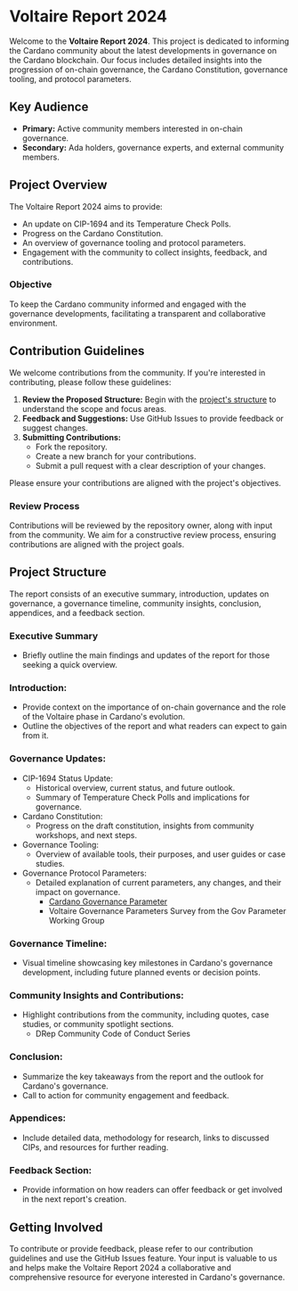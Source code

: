 # Voltaire Report 2024

Welcome to the **Voltaire Report 2024**. This project is dedicated to informing the Cardano community about the latest developments in governance on the Cardano blockchain. Our focus includes detailed insights into the progression of on-chain governance, the Cardano Constitution, governance tooling, and protocol parameters.

## Key Audience
- **Primary:** Active community members interested in on-chain governance.
- **Secondary:** Ada holders, governance experts, and external community members.

## Project Overview
The Voltaire Report 2024 aims to provide:
- An update on CIP-1694 and its Temperature Check Polls.
- Progress on the Cardano Constitution.
- An overview of governance tooling and protocol parameters.
- Engagement with the community to collect insights, feedback, and contributions.

### Objective
To keep the Cardano community informed and engaged with the governance developments, facilitating a transparent and collaborative environment.

## Contribution Guidelines
We welcome contributions from the community. If you're interested in contributing, please follow these guidelines:

1. **Review the Proposed Structure:** Begin with the [project's structure](#project-structure) to understand the scope and focus areas.
2. **Feedback and Suggestions:** Use GitHub Issues to provide feedback or suggest changes.
3. **Submitting Contributions:**
   - Fork the repository.
   - Create a new branch for your contributions.
   - Submit a pull request with a clear description of your changes.

Please ensure your contributions are aligned with the project's objectives.

### Review Process
Contributions will be reviewed by the repository owner, along with input from the community. We aim for a constructive review process, ensuring contributions are aligned with the project goals.

## Project Structure
The report consists of an executive summary, introduction, updates on governance, a governance timeline, community insights, conclusion, appendices, and a feedback section.

### Executive Summary
- Briefly outline the main findings and updates of the report for those seeking a quick overview.

### Introduction:
- Provide context on the importance of on-chain governance and the role of the Voltaire phase in Cardano's evolution.
- Outline the objectives of the report and what readers can expect to gain from it.

### Governance Updates:
- CIP-1694 Status Update:
  - Historical overview, current status, and future outlook.
  - Summary of Temperature Check Polls and implications for governance.
- Cardano Constitution:
  - Progress on the draft constitution, insights from community workshops, and next steps.
- Governance Tooling:
  - Overview of available tools, their purposes, and user guides or case studies.
- Governance Protocol Parameters:
  - Detailed explanation of current parameters, any changes, and their impact on governance.
    - [Cardano Governance Parameter](/Reports/Cardano%20Governance%20Parameter/cardano-governance-parameter-overview.md)
    - Voltaire Governance Parameters Survey from the Gov Parameter Working Group  

### Governance Timeline:
- Visual timeline showcasing key milestones in Cardano's governance development, including future planned events or decision points.

### Community Insights and Contributions:
- Highlight contributions from the community, including quotes, case studies, or community spotlight sections.
  - DRep Community Code of Conduct Series

### Conclusion:
- Summarize the key takeaways from the report and the outlook for Cardano's governance.
- Call to action for community engagement and feedback.

### Appendices:
- Include detailed data, methodology for research, links to discussed CIPs, and resources for further reading.

### Feedback Section:
- Provide information on how readers can offer feedback or get involved in the next report's creation.

## Getting Involved
To contribute or provide feedback, please refer to our contribution guidelines and use the GitHub Issues feature. Your input is valuable to us and helps make the Voltaire Report 2024 a collaborative and comprehensive resource for everyone interested in Cardano's governance.